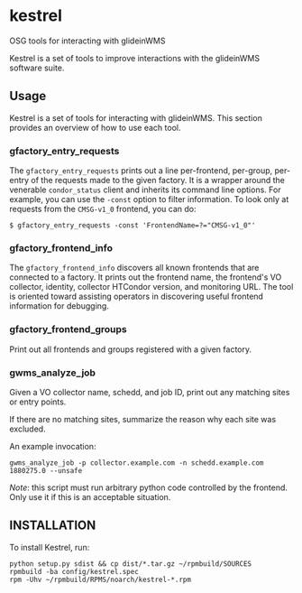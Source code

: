# kestrel
OSG tools for interacting with glideinWMS

Kestrel is a set of tools to improve interactions with the glideinWMS software suite.

## Usage

Kestrel is a set of tools for interacting with glideinWMS.  This section provides an overview of how to use each tool.

### gfactory_entry_requests

The `gfactory_entry_requests` prints out a line per-frontend, per-group, per-entry of the requests made to the given factory.
It is a wrapper around the venerable `condor_status` client and inherits its command line options.  For example, you can
use the `-const` option to filter information.  To look only at requests from the `CMSG-v1_0` frontend, you can do:

```
$ gfactory_entry_requests -const 'FrontendName=?="CMSG-v1_0"'
```

### gfactory_frontend_info

The `gfactory_frontend_info` discovers all known frontends that are connected to a factory.  It prints out the
frontend name, the frontend's VO collector, identity, collector HTCondor version, and monitoring URL.  The
tool is oriented toward assisting operators in discovering useful frontend information for debugging.

### gfactory_frontend_groups

Print out all frontends and groups registered with a given factory.

### gwms_analyze_job

Given a VO collector name, schedd, and job ID, print out any matching sites or entry points.

If there are no matching sites, summarize the reason why each site was excluded.

An example invocation:

```
gwms_analyze_job -p collector.example.com -n schedd.example.com 1880275.0 --unsafe
```

*Note*: this script must run arbitrary python code controlled by the frontend.  Only use it if this is an acceptable situation.

## INSTALLATION

To install Kestrel, run:

```
python setup.py sdist && cp dist/*.tar.gz ~/rpmbuild/SOURCES
rpmbuild -ba config/kestrel.spec
rpm -Uhv ~/rpmbuild/RPMS/noarch/kestrel-*.rpm
``` 
